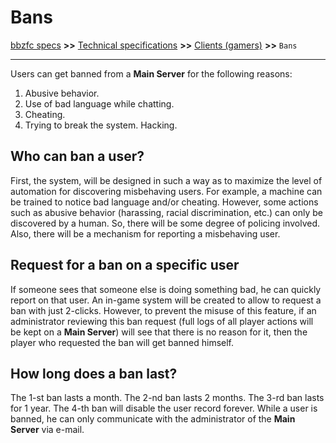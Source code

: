 # Bans

[bbzfc specs](../bbzfc_specs.md) **>>** [Technical specifications](technical_specifications.md) **>>** [Clients (gamers)](clients_gamers.md) **>>** `Bans`

---

Users can get banned from a **Main Server** for the following reasons:

1. Abusive behavior.
2. Use of bad language while chatting.
3. Cheating.
4. Trying to break the system. Hacking.


## Who can ban a user?

First, the system, will be designed in such a way as to maximize the level of automation for discovering misbehaving
users. For example, a machine can be trained to notice bad language and/or cheating. However, some actions such as
abusive behavior (harassing, racial discrimination, etc.) can only be discovered by a human. So, there will be
some degree of policing involved. Also, there will be a mechanism for reporting a misbehaving user.


## Request for a ban on a specific user

If someone sees that someone else is doing something bad, he can quickly report on that user. An in-game system will
be created to allow to request a ban with just 2-clicks. However, to prevent the misuse of this feature, if an
administrator reviewing this ban request (full logs of all player actions will be kept on a **Main Server**) will see
that there is no reason for it, then the player who requested the ban will get banned himself.


## How long does a ban last?

The 1-st ban lasts a month. The 2-nd ban lasts 2 months. The 3-rd ban lasts for 1 year. The 4-th ban will disable
the user record forever. While a user is banned, he can only communicate with the administrator of the **Main Server**
via e-mail.
